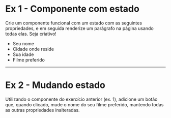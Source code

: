 # Ex 1 - Componente com estado

Crie um componente funcional com um estado com as seguintes propriedades, e em seguida renderize um parágrafo na página usando todas elas. Seja criativo!

- Seu nome
- Cidade onde reside
- Sua idade
- Filme preferido

______

# Ex 2 - Mudando estado

Utilizando o componente do exercício anterior (ex. 1), adicione um botão que, quando clicado, mude o nome do seu filme preferido, mantendo todas as outras propriedades inalteradas.